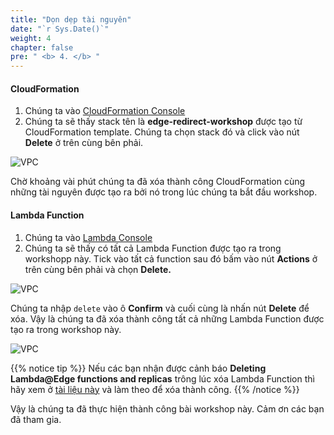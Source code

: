 ```yaml
---
title: "Dọn dẹp tài nguyên"
date: "`r Sys.Date()`"
weight: 4
chapter: false
pre: " <b> 4. </b> "
---
```


#### CloudFormation

1. Chúng ta vào [CloudFormation Console](https://us-east-1.console.aws.amazon.com/cloudformation/home?region=us-east-1#/stacks?filteringText=&filteringStatus=active&viewNested=true)
2. Chúng ta sẽ thấy stack tên là **edge-redirect-workshop** được tạo từ CloudFormation template. Chúng ta chọn stack đó và click vào nút **Delete** ở trên cùng bên phải.

![VPC](/images/4.clean/4-1new.png)

Chờ khoảng vài phút chúng ta đã xóa thành công CloudFormation cùng những tài nguyên được tạo ra bởi nó trong lúc chúng ta bắt đầu workshop.

#### Lambda Function

1. Chúng ta vào [Lambda Console](https://us-east-1.console.aws.amazon.com/lambda/home?region=us-east-1#/functions)
2. Chúng ta sẽ thấy có tất cả Lambda Function được tạo ra trong workshopp này. Tick vào tất cả function sau đó bấm vào nút **Actions** ở trên cùng bên phải và chọn **Delete.**

![VPC](/images/4.clean/4-2new.png)

Chúng ta nhập `delete` vào ô **Confirm** và cuối cùng là nhấn nút **Delete** để xóa. Vậy là chúng ta đã xóa thành công tất cả những Lambda Function được tạo ra trong workshop này.

![VPC](/images/4.clean/4-3new.png)

{{% notice tip %}}
Nếu các bạn nhận được cảnh báo **Deleting Lambda@Edge functions and replicas** trông lúc xóa Lambda Function thì hãy xem ở [tài liệu này](https://docs.aws.amazon.com/AmazonCloudFront/latest/DeveloperGuide/lambda-edge-delete-replicas.html) và làm theo để xóa thành công.
{{% /notice %}}

Vậy là chúng ta đã thực hiện thành công bài workshop này. Cảm ơn các bạn đã tham gia.
